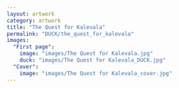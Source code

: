 ```yaml
---
layout: artwork
category: artwork
title: "The Quest for Kalevala"
permalink: "DUCK/the_quest_for_kalevala"
images:
  "First page":
    image: "images/The Quest for Kalevala.jpg"
    duck: "images/The Quest for Kalevala_DUCK.jpg"
  "Cover":
    image: "images/The Quest for Kalevala_cover.jpg"
---
```

